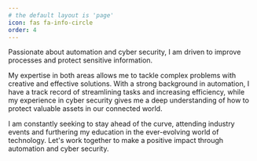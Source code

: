 ```yaml
---
# the default layout is 'page'
icon: fas fa-info-circle
order: 4
---
```


Passionate about automation and cyber security, I am driven to improve processes and protect sensitive information. 

My expertise in both areas allows me to tackle complex problems with creative and effective solutions. With a strong background in automation, I have a track record of streamlining tasks and increasing efficiency, while my experience in cyber security gives me a deep understanding of how to protect valuable assets in our connected world. 

I am constantly seeking to stay ahead of the curve, attending industry events and furthering my education in the ever-evolving world of technology. Let's work together to make a positive impact through automation and cyber security.
